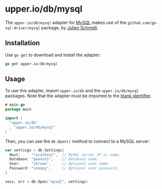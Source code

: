 # upper.io/db/mysql

The `upper.io/db/mysql` adapter for [MySQL][2] makes use of the
`github.com/go-sql-driver/mysql` package, by [Julien Schmidt][1].

## Installation

Use `go get` to download and install the adapter:

```go
go get upper.io/db/mysql
```

## Usage

To use this adapter, import `upper.io/db` and the `upper.io/db/mysql` packages.
Note that the adapter must be imported to the [blank identifier][2].

```go
# main.go
package main

import (
  "upper.io/db"
  _ "upper.io/db/mysql"
)
```

Then, you can use the `db.Open()` method to connect to a MySQL server:

```go
var settings = db.Settings{
  Host:     "localhost",  // MySQL server IP or name.
  Database: "peanuts",    // Database name.
  User:     "cbrown",     // Optional user name.
  Password: "snoopy",     // Optional user password.
}

sess, err = db.Open("mysql", settings)
```

[1]: https://github.com/go-sql-driver/mysql
[2]: http://www.mysql.com
